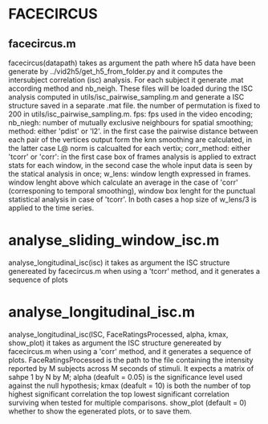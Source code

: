 # FACECIRCUS

## facecircus.m
facecircus(datapath) takes as argument the path where h5 data have been generate by ../vid2h5/get_h5_from_folder.py and it computes the intersubject correlation (isc) analysis.
For each subject it generate .mat according method and nb_neigh. These files will be loaded during the ISC analysis computed in utils/isc_pairwise_sampling.m and generate a ISC structure saved in a separate .mat file. the number of permutation is fixed to 200 in utils/isc_pairwise_sampling.m.
fps: fps used in the video encoding;
nb_niegh: number of mutually exclusive neighbours for spatial smoothing;
method: either 'pdist' or 'l2'. in the first case the pairwise distance between each pair of the vertices output form the knn smoothing are calculated, in the latter case L@ norm is calcualted for each vertix;
corr_method: either 'tcorr' or 'corr': in the first case box of frames analysis is applied to extract stats for each window, in the second case the whole input data is seen by the statical analysis in once;
w_lens: window length expressed in frames. window lenght above which calculate an average in the case of 'corr' (corresponing to temporal smoothing), window box lenght for the punctual statistical analysis in case of 'tcorr'. In both cases a hop size of w_lens/3 is applied to the time series.

# analyse_sliding_window_isc.m
analyse_longitudinal_isc(isc) it takes as argument the ISC structure genereated by facecircus.m when using a 'tcorr' method, and it generates a sequence of plots

# analyse_longitudinal_isc.m
analyse_longitudinal_isc(ISC, FaceRatingsProcessed, alpha, kmax, show_plot) it takes as argument the ISC structure genereated by facecircus.m when using a 'corr' method, and it generates a sequence of plots.
FaceRatingsProcessed is the path to the file containing the intensity reported by M subjects across M seconds of stimuli. It expects a matrix of sahpe 1 by N by M;
alpha (deafult = 0.05) is the significance level used against the null hypothesis;
kmax (deafult = 10) is both the number of top highest significant correlation the top lowest significant correlation surviving when tested for multiple comparisons.
show_plot (default = 0) whether to show the egenerated plots, or to save them.
